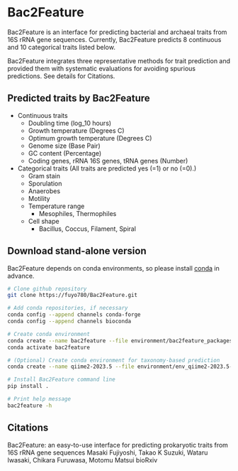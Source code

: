 # Bac2Feature
Bac2Feature is an interface for predicting bacterial and archaeal traits from 16S rRNA gene sequences. Currently, Bac2Feature predicts 8 continuous and 10 categorical traits listed below.

Bac2Feature integrates three representative methods for trait prediction and provided them with systematic evaluations for avoiding spurious predictions. See details for Citations.
## Predicted traits by Bac2Feature
- Continuous traits
	- Doubling time (log_10 hours)
	- Growth temperature (Degrees C)
	- Optimum growth temperature (Degrees C)
	- Genome size (Base Pair)
	- GC content (Percentage)
	- Coding genes, rRNA 16S genes, tRNA genes (Number)
- Categorical traits (All traits are predicted yes (=1) or no (=0).)
	- Gram stain
	- Sporulation
	- Anaerobes
	- Motility
	- Temperature range
		- Mesophiles, Thermophiles
	- Cell shape
		- Bacillus, Coccus, Filament, Spiral
## Download stand-alone version
Bac2Feature depends on conda environments, so please install [conda](https://docs.conda.io/projects/conda/en/latest/user-guide/install/index.html) in advance.
```sh
# Clone github repository
git clone https://fuyo780/Bac2Feature.git

# Add conda repositories, if necessary
conda config --append channels conda-forge
conda config --append channels bioconda

# Create conda environment
conda create --name bac2feature --file environment/bac2feature_packages.yml
conda activate bac2feature

# (Optional) Create conda environment for taxonomy-based prediction
conda create --name qiime2-2023.5 --file environment/env_qiime2-2023.5-py38-linux-conda.yml

# Install Bac2Feature command line
pip install .

# Print help message
bac2feature -h
```
## Citations
Bac2Feature: an easy-to-use interface for predicting prokaryotic traits from 16S rRNA gene sequences 
Masaki Fujiyoshi, Takao K Suzuki, Wataru Iwasaki, Chikara Furuwasa, Motomu Matsui
bioRxiv
